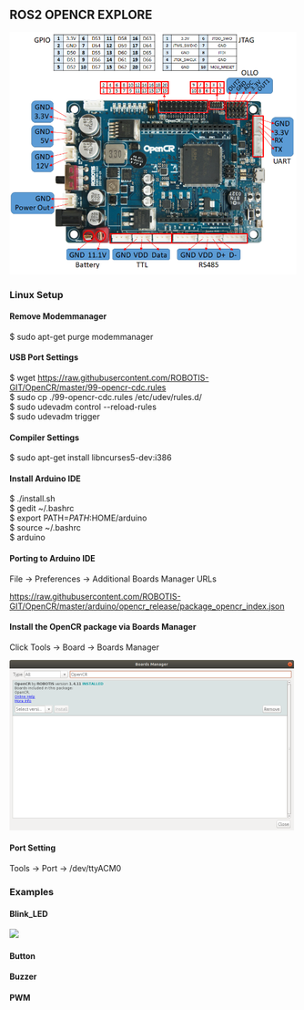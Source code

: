 ## ROS2 OPENCR EXPLORE

<!--
http://emanual.robotis.com/docs/en/parts/controller/opencr10/

https://github.com/ROBOTIS-GIT/OpenCR
https://github.com/ROBOTIS-GIT/OpenCR-Hardware

https://community.robotsource.org/t/howto-adding-multiple-opencr-boards-to-the-arduino-ide/1497

https://www.youtube.com/watch?v=1tqYrWqrbC8&list=PLRG6WP3c31_U7TFGduEIJWVtkOw6AJjFf

https://github.com/ROBOTIS-GIT/OpenCR-Binaries

https://www.youtube.com/watch?v=tdzMEzrN-PQ&list=PLRG6WP3c31_VTd-u90LVXaT1B8NMjCSoj&index=2
https://www.youtube.com/playlist?list=PLRG6WP3c31_VTd-u90LVXaT1B8NMjCSoj

https://github.com/ROBOTIS-GIT/OpenCR/tree/master/arduino/opencr_arduino/tools/opencr_tools_1.0.0

https://synthiam.com/GettingStarted/Build-Robots/Robotis-OpenCR-17531
-->


<a href="url"><img src="./images/opencr_pinout.png" width="600"></a>  

<!-- <a href="url"><img src="./images/specs.png" width="500"></a> -->

### Linux Setup

#### Remove Modemmanager

$ sudo apt-get purge modemmanager  

#### USB Port Settings

$ wget https://raw.githubusercontent.com/ROBOTIS-GIT/OpenCR/master/99-opencr-cdc.rules  
$ sudo cp ./99-opencr-cdc.rules /etc/udev/rules.d/  
$ sudo udevadm control --reload-rules  
$ sudo udevadm trigger  


#### Compiler Settings

$ sudo apt-get install libncurses5-dev:i386  


#### Install Arduino IDE

$ ./install.sh  
$ gedit ~/.bashrc  
$ export PATH=$PATH:$HOME/arduino  
$ source ~/.bashrc  
$ arduino  


#### Porting to Arduino IDE

File -> Preferences -> Additional Boards Manager URLs  

https://raw.githubusercontent.com/ROBOTIS-GIT/OpenCR/master/arduino/opencr_release/package_opencr_index.json  

#### Install the OpenCR package via Boards Manager

Click Tools -> Board -> Boards Manager  

<a href="url"><img src="./images/install_opencr.png" width="500"></a>

#### Port Setting

Tools -> Port -> /dev/ttyACM0  


### Examples

#### Blink_LED

<a href="url"><img src="./images/Blink_LED.gif" width="500"></a>

#### Button

#### Buzzer

#### PWM





